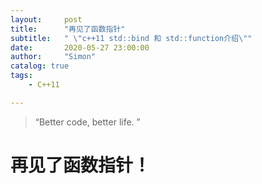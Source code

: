 ```yaml
---
layout:     post
title:      "再见了函数指针"
subtitle:   " \"c++11 std::bind 和 std::function介绍\""
date:       2020-05-27 23:00:00
author:     "Simon"
catalog: true
tags:
    - C++11

---
```


> “Better code, better life. ”

# 再见了函数指针！


